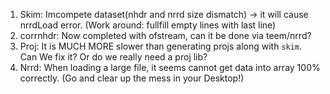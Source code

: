 1. Skim: Imcompete dataset(nhdr and nrrd size dismatch) -> it will cause nrrdLoad error. (Work around: fullfill empty lines with last line)            
2. corrnhdr: Now completed with ofstream, can it be done via teem/nrrd?      
3. Proj: It is MUCH MORE slower than generating projs along with `skim`. Can We fix it? Or do we really need a proj lib?    
4. Nrrd: When loading a large file, it seems cannot get data into array 100% correctly. (Go and clear up the mess in your Desktop!) 